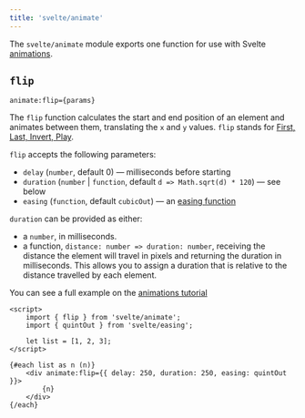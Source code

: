 ```yaml
---
title: 'svelte/animate'
---
```


The `svelte/animate` module exports one function for use with Svelte [animations](/docs/template-syntax#element-directives-animate-fn).

## `flip`

```svelte
animate:flip={params}
```

The `flip` function calculates the start and end position of an element and animates between them, translating the `x` and `y` values. `flip` stands for [First, Last, Invert, Play](https://aerotwist.com/blog/flip-your-animations/).

`flip` accepts the following parameters:

- `delay` (`number`, default 0) — milliseconds before starting
- `duration` (`number` | `function`, default `d => Math.sqrt(d) * 120`) — see below
- `easing` (`function`, default `cubicOut`) — an [easing function](/docs/run-time#svelte-easing)

`duration` can be provided as either:

- a `number`, in milliseconds.
- a function, `distance: number => duration: number`, receiving the distance the element will travel in pixels and returning the duration in milliseconds. This allows you to assign a duration that is relative to the distance travelled by each element.

You can see a full example on the [animations tutorial](/tutorial/animate)

```svelte
<script>
	import { flip } from 'svelte/animate';
	import { quintOut } from 'svelte/easing';

	let list = [1, 2, 3];
</script>

{#each list as n (n)}
	<div animate:flip={{ delay: 250, duration: 250, easing: quintOut }}>
		{n}
	</div>
{/each}
```
